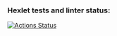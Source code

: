 ### Hexlet tests and linter status:
[![Actions Status](https://github.com/likurg42/frontend-project-11/workflows/hexlet-check/badge.svg)](https://github.com/likurg42/frontend-project-11/actions)